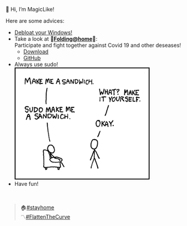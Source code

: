 👋 Hi, I’m MagicLike! <br>

Here are some advices:
* [Debloat your Windows!](https://github.com/MagicLike/Debloat-Windows-10)
* Take a look at :dna:**[Folding@home](https://foldingathome.org/)**:dna:: <br>
Participate and fight together against Covid 19 and other deseases!
  * [Download](https://www.foldingathome.org/download)
  * [GitHub](https://github.com/FoldingAtHome)
* Always use sudo! <br>
  ![Sudo-Sandwich](/images/sandwich.png)
  <!---
    Credits: https://xkcd.com/149/
  --->
* Have fun!

<br>

> :house:[#stayhome](https://stayhomecampaign.org/) <br>
> :part_alternation_mark:[#FlattenTheCurve](https://www.flattenthecurve.com/)

<!---
MagicLike/MagicLike is a ✨ special ✨ repository because its `README.md` (this file) appears on your GitHub profile.
You can click the Preview link to take a look at your changes.
--->
